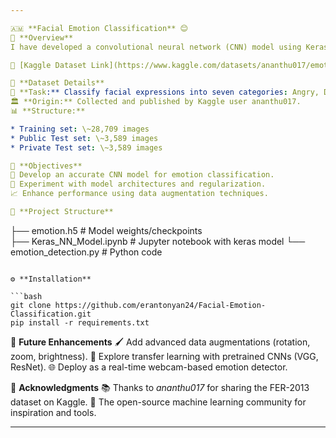 ```yaml
---

🇦🇲 **Facial Emotion Classification** 😊
📌 **Overview**
I have developed a convolutional neural network (CNN) model using Keras, trained on the FER-2013 dataset from Kaggle. The model is designed for real-time emotion recognition and integrates with a webcam interface. Additionally, I have implemented Python code that accesses the webcam, captures live video feed, and predicts the user’s emotion in real time.

🔗 [Kaggle Dataset Link](https://www.kaggle.com/datasets/ananthu017/emotion-detection-fer)

📂 **Dataset Details**
🎯 **Task:** Classify facial expressions into seven categories: Angry, Disgust, Fear, Happy, Sad, Surprise, and Neutral.
🏛 **Origin:** Collected and published by Kaggle user ananthu017.
📊 **Structure:**

* Training set: \~28,709 images
* Public Test set: \~3,589 images
* Private Test set: \~3,589 images

🎯 **Objectives**
🧠 Develop an accurate CNN model for emotion classification.
🔬 Experiment with model architectures and regularization.
📈 Enhance performance using data augmentation techniques.

📁 **Project Structure**

```
├── emotion.h5              # Model weights/checkpoints  
├── Keras_NN_Model.ipynb    # Jupyter notebook with keras model
└── emotion_detection.py    # Python code   
```

⚙️ **Installation**

```bash
git clone https://github.com/erantonyan24/Facial-Emotion-Classification.git
pip install -r requirements.txt
```

🔮 **Future Enhancements**
🖌️ Add advanced data augmentations (rotation, zoom, brightness).
🤖 Explore transfer learning with pretrained CNNs (VGG, ResNet).
🌐 Deploy as a real-time webcam-based emotion detector.

🙏 **Acknowledgments**
📚 Thanks to *ananthu017* for sharing the FER-2013 dataset on Kaggle.
🤝 The open-source machine learning community for inspiration and tools.

---
```




